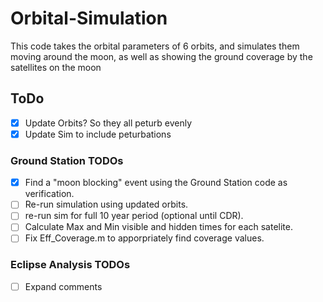 # Orbital-Simulation
This code takes the orbital parameters of 6 orbits, and simulates them moving around the moon, as well as showing the ground coverage by the satellites on the moon

## ToDo
- [x] Update Orbits? So they all peturb evenly
- [x] Update Sim to include peturbations

### Ground Station TODOs
- [x] Find a "moon blocking" event using the Ground Station code as verification.
- [ ] Re-run simulation using updated orbits.
- [ ] re-run sim for full 10 year period (optional until CDR).
- [ ] Calculate Max and Min visible and hidden times for each satelite.
- [ ] Fix Eff_Coverage.m to apporpriately find coverage values.

### Eclipse Analysis TODOs
- [ ] Expand comments
